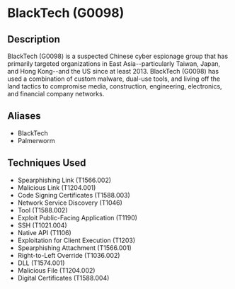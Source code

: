 # BlackTech (G0098)

## Description
BlackTech (G0098) is a suspected Chinese cyber espionage group that has primarily targeted organizations in East Asia--particularly Taiwan, Japan, and Hong Kong--and the US since at least 2013. BlackTech (G0098) has used a combination of custom malware, dual-use tools, and living off the land tactics to compromise media, construction, engineering, electronics, and financial company networks.

## Aliases
- BlackTech
- Palmerworm

## Techniques Used
- Spearphishing Link (T1566.002)
- Malicious Link (T1204.001)
- Code Signing Certificates (T1588.003)
- Network Service Discovery (T1046)
- Tool (T1588.002)
- Exploit Public-Facing Application (T1190)
- SSH (T1021.004)
- Native API (T1106)
- Exploitation for Client Execution (T1203)
- Spearphishing Attachment (T1566.001)
- Right-to-Left Override (T1036.002)
- DLL (T1574.001)
- Malicious File (T1204.002)
- Digital Certificates (T1588.004)
